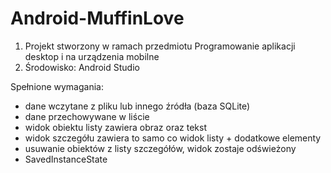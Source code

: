 # Android-MuffinLove

1. Projekt stworzony w ramach przedmiotu Programowanie aplikacji desktop i na urządzenia mobilne
2. Środowisko: Android Studio


Spełnione wymagania:
- dane wczytane z pliku lub innego źródła (baza SQLite)
- dane przechowywane w liście
- widok obiektu listy zawiera obraz oraz tekst
- widok szczegółu zawiera to samo co widok listy + dodatkowe elementy
- usuwanie obiektów z listy szczegółów, widok zostaje odświeżony
- SavedInstanceState
